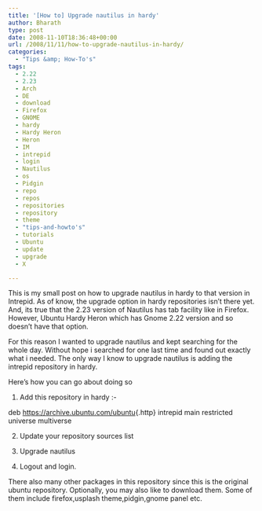 ```yaml
---
title: '[How to] Upgrade nautilus in hardy'
author: Bharath
type: post
date: 2008-11-10T18:36:48+00:00
url: /2008/11/11/how-to-upgrade-nautilus-in-hardy/
categories:
  - "Tips &amp; How-To's"
tags:
  - 2.22
  - 2.23
  - Arch
  - DE
  - download
  - Firefox
  - GNOME
  - hardy
  - Hardy Heron
  - Heron
  - IM
  - intrepid
  - login
  - Nautilus
  - os
  - Pidgin
  - repo
  - repos
  - repositories
  - repository
  - theme
  - "tips-and-howto's"
  - tutorials
  - Ubuntu
  - update
  - upgrade
  - X

---
```

This is my small post on how to upgrade nautilus in hardy to that version in Intrepid. As of know, the upgrade option in hardy repositories isn&#8217;t there yet. And, its true that the 2.23 version of Nautilus has tab facility like in Firefox. However, Ubuntu Hardy Heron which has Gnome 2.22 version and so doesn&#8217;t have that option.

For this reason I wanted to upgrade nautilus and kept searching for the whole day. Without hope i searched for one last time and found out exactly what i needed. The only way I know to upgrade nautilus is adding the intrepid repository in hardy.

Here&#8217;s how you can go about doing so

1. Add this repository in hardy :-

deb <https://archive.ubuntu.com/ubuntu>{.http} intrepid main restricted universe multiverse

2. Update your repository sources list 

3. Upgrade nautilus 

4. Logout and login.

There also many other packages in this repository since this is the original ubuntu repository. Optionally, you may also like to download them. Some of them include firefox,usplash theme,pidgin,gnome panel etc.

